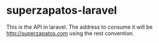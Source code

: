 # superzapatos-laravel
This is the API in laravel. The address to consume it will be http://superzapatos.com using the rest convention.
